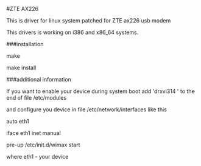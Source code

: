 #ZTE AX226

This is driver for linux system patched for ZTE ax226 usb modem

This drivers is working on i386 and x86_64 systems.

###installation

make

make install

###additional information

If you want to enable your device during system boot add 'drxvi314 ' to the end of file /etc/modules

and configure you device in file  /etc/network/interfaces like this

auto eth1

iface eth1 inet manual

pre-up /etc/init.d/wimax start

where eth1 - your device 